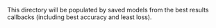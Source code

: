 This directory will be populated by saved models from the best results callbacks (including best accuracy and least loss).
